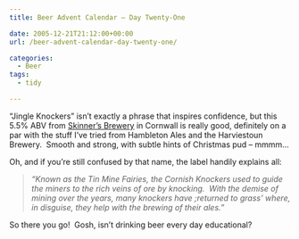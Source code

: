 ```yaml
---
title: Beer Advent Calendar – Day Twenty-One

date: 2005-12-21T21:12:00+00:00
url: /beer-advent-calendar-day-twenty-one/

categories:
  - Beer
tags:
  - tidy

---
```

&#8220;Jingle Knockers&#8221; isn’t exactly a phrase that inspires confidence, but this 5.5% ABV from [Skinner’s Brewery][1] in Cornwall is really good, definitely on a par with the stuff I’ve tried from Hambleton Ales and the Harviestoun Brewery.  Smooth and strong, with subtle hints of Christmas pud &#8211; mmmm&#8230;

Oh, and if you’re still confused by that name, the label handily explains all:

> _&#8220;Known as the Tin Mine Fairies, the Cornish Knockers used to guide the miners to the rich veins of ore by knocking.  With the demise of mining over the years, many knockers have ;returned to grass’ where, in disguise, they help with the brewing of their ales.&#8221;_

So there you go!  Gosh, isn’t drinking beer every day educational?

 [1]: http://www.skinnersbrewery.com/